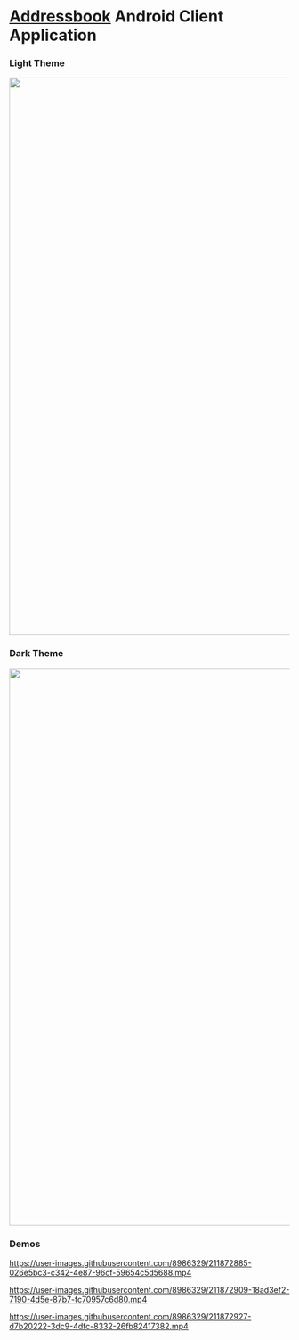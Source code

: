 # [Addressbook](https://github.com/dredwardhyde/addressbook) Android Client Application

### Light Theme
<img src="https://raw.githubusercontent.com/dredwardhyde/addressbook-android-app/master/screenshots/all_panels_light.png" width="1000"/>  

### Dark Theme
<img src="https://raw.githubusercontent.com/dredwardhyde/addressbook-android-app/master/screenshots/all_panels_dark.png" width="1000"/>  

### Demos

https://user-images.githubusercontent.com/8986329/211872885-026e5bc3-c342-4e87-96cf-59654c5d5688.mp4

https://user-images.githubusercontent.com/8986329/211872909-18ad3ef2-7190-4d5e-87b7-fc70957c6d80.mp4

https://user-images.githubusercontent.com/8986329/211872927-d7b20222-3dc9-4dfc-8332-26fb82417382.mp4

